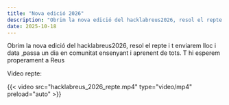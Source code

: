 ```yaml
---
title: "Nova edició 2026"
description: "Obrim la nova edició del hacklabreus2026, resol el repte i t enviarem lloc i data ,passa un dia en comunitat ensenyant i aprenent de tots. T hi esperem properament a Reus"
date: 2025-10-18
---
```

Obrim la nova edició del hacklabreus2026, resol el repte i t enviarem lloc i data ,passa un dia en comunitat ensenyant i aprenent de tots. T hi esperem properament a Reus

Video repte:

{{< video src="hacklabreus_2026_repte.mp4" type="video/mp4" preload="auto" >}}



